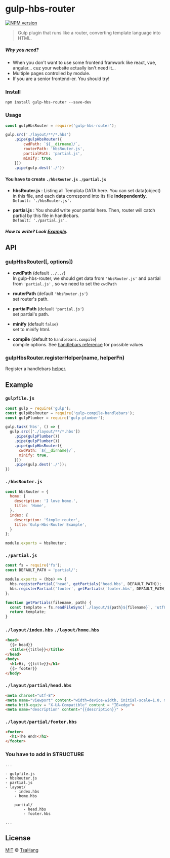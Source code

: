 # gulp-hbs-router
[![NPM version][npm-image]][npm-url]
> Gulp plugin that runs like a router, converting template language into HTML.

##### Why you need?
- When you don't want to use some frontend framwork like react, vue, angular...
cuz your website actually isn't need it...
- Multiple pages controlled by module.
- If you are a senior frontend-er. You should try!

### Install
```
npm install gulp-hbs-router --save-dev
```

### Usage
```javascript
const gulpHbsRouter = require('gulp-hbs-router');

gulp.src('./layout/**/*.hbs')
    .pipe(gulpHbsRouter({
	    cwdPath: `${__dirname}/`,
	    routerPath: 'hbsRouter.js',
	    partialPath: 'partial.js',
	    minify: true,
    }))
    .pipe(gulp.dest('./'))
```

#### You have to create `./hbsRouter.js` `./partial.js`
- **hbsRouter.js** : Listing all Templata DATA here.
You can set data(object) in this file, and each data correspond into its file **independently**.
<br>`Default: './hbsRouter.js'.`

- **partial.js** : You should write your partial  here. Then, router will catch partial by this file in handlebars.
<br>`Default: './partial.js'.`

##### How to write? Look [Example](#example).

## API
### gulpHbsRouter([, options])
- **cwdPath** (default `../../`)
<br>In gulp-hbs-router, we should get data from `'hbsRouter.js'` and partial from `'partial.js'` , so we need to set the `cwdPath`

- **routerPath** (default `'hbsRouter.js'`)
<br>set router's path.

- **partialPath** (default `'partial.js'`)
<br>set partial's path.

- **minify** (default `false`)
<br>set to minify html.

- **compile** (default to `handlebars.compile`)
<br>compile options. See [handlebars reference](http://handlebarsjs.com/reference.html#base-compile) for possible values

### gulpHbsRouter.registerHelper(name, helperFn)
Register a handlebars [helper](http://handlebarsjs.com/#helpers).

## Example

### `gulpfile.js`
```javascript
const gulp = require('gulp');
const gulpHbsRouter = require('gulp-compile-handlebars');
const gulpPlumber = require('gulp-plumber');

gulp.task('hbs', () => {
  gulp.src(['./layout/**/*.hbs'])
    .pipe(gulpPlumber())
    .pipe(gulpPlumber())
    .pipe(gulpHbsRouter({
	  cwdPath: `${__dirname}/`,
      minify: true,
    }))
    .pipe(gulp.dest('./'));
})
```

### `./hbsRouter.js`
```javascript
const hbsRouter = {
  home: {
    description: 'I love home.',
    title: 'Home',
  },
  index: {
    description: 'Simple router',
    title:'Gulp-Hbs-Router Example',
  }
};

module.exports = hbsRouter;
```

### `./partial.js`
```javascript
const fs = require('fs');
const DEFAULT_PATH = 'partial/';

module.exports = (hbs) => {
  hbs.registerPartial('head', getPartials('head.hbs', DEFAULT_PATH));
  hbs.registerPartial('footer', getPartials('footer.hbs', DEFAULT_PATH));
};

function getPartials(filename, path) {
  const template = fs.readFileSync(`./layout/${path}${filename}`, 'utf8');
  return template;
}
```

### `./layout/index.hbs` `./layout/home.hbs`
```html
<head>
  {{> head}}
  <title>{{title}}</title>
</head>
<body>
  <h1>Hi, {{title}}</h1>
  {{> footer}}
</body>
```

### `./layout/partial/head.hbs`
```html
<meta charset="utf-8">
<meta name="viewport" content="width=device-width, initial-scale=1.0, maximum-scale=2.0">
<meta htt0-equiv = "X-UA-Compatible" content = "IE=edge">
<meta name="description" content="{{description}}" >
```

### `./layout/partial/footer.hbs`
```html
<footer>
  <h1>The end!</h1>
</footer>
```

### You have to add in STRUCTURE
```
...

- gulpfile.js
- hbsRouter.js
- partial.js
- layout/
	- index.hbs
	- home.hbs

	partial/
		- head.hbs
		- footer.hbs

...
```

## License

[MIT](https://opensource.org/licenses/MIT) © [TsaHang](https://github.com/TseHang)

[npm-image]: https://badge.fury.io/js/gulp-hbs-router.svg
[npm-url]: https://www.npmjs.com/package/gulp-hbs-router



